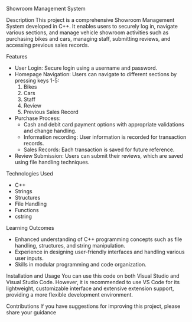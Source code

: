  Showroom Management System

 Description
This project is a comprehensive Showroom Management System developed in C++. It enables users to securely log in, navigate various sections, and manage vehicle showroom activities such as purchasing bikes and cars, managing staff, submitting reviews, and accessing previous sales records.

 Features

- User Login: Secure login using a username and password.
- Homepage Navigation: Users can navigate to different sections by pressing keys 1-5:
  1. Bikes
  2. Cars
  3. Staff
  4. Review
  5. Previous Sales Record
- Purchase Process:
  - Cash and debit card payment options with appropriate validations and change handling.
  - Information recording: User information is recorded for transaction records.
  - Sales Records: Each transaction is saved for future reference.
- Review Submission: Users can submit their reviews, which are saved using file handling techniques.

Technologies Used
- C++
- Strings
- Structures
- File Handling
- Functions
- cstring

 Learning Outcomes
- Enhanced understanding of C++ programming concepts such as file handling, structures, and string manipulation.
- Experience in designing user-friendly interfaces and handling various user inputs.
- Skills in modular programming and code organization.

 Installation and Usage
You can use this code on both Visual Studio and Visual Studio Code. However, it is recommended to use VS Code for its lightweight, customizable interface and extensive extension support, providing a more flexible development environment.

 Contributions
If you have suggestions for improving this project, please share your guidance
